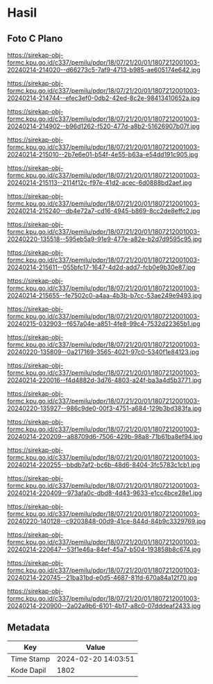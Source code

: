 # Hasil

## Foto C Plano

https://sirekap-obj-formc.kpu.go.id/c337/pemilu/pdpr/18/07/21/20/01/1807212001003-20240214-214020--d66273c5-7af9-4713-b985-ae605174e642.jpg

https://sirekap-obj-formc.kpu.go.id/c337/pemilu/pdpr/18/07/21/20/01/1807212001003-20240214-214744--efec3ef0-0db2-42ed-8c2e-98413410652a.jpg

https://sirekap-obj-formc.kpu.go.id/c337/pemilu/pdpr/18/07/21/20/01/1807212001003-20240214-214902--b96d1262-f520-477d-a8b2-51626907b07f.jpg

https://sirekap-obj-formc.kpu.go.id/c337/pemilu/pdpr/18/07/21/20/01/1807212001003-20240214-215010--2b7e6e01-b54f-4e55-b63a-e54dd191c905.jpg

https://sirekap-obj-formc.kpu.go.id/c337/pemilu/pdpr/18/07/21/20/01/1807212001003-20240214-215113--2114f12c-f97e-41d2-acec-6d0888bd2aef.jpg

https://sirekap-obj-formc.kpu.go.id/c337/pemilu/pdpr/18/07/21/20/01/1807212001003-20240214-215240--db4e72a7-cd16-4945-b869-8cc2de8effc2.jpg

https://sirekap-obj-formc.kpu.go.id/c337/pemilu/pdpr/18/07/21/20/01/1807212001003-20240220-135518--595eb5a9-91e9-477e-a82e-b2d7d9595c95.jpg

https://sirekap-obj-formc.kpu.go.id/c337/pemilu/pdpr/18/07/21/20/01/1807212001003-20240214-215611--055bfc17-1647-4d2d-add7-fcb0e9b30e87.jpg

https://sirekap-obj-formc.kpu.go.id/c337/pemilu/pdpr/18/07/21/20/01/1807212001003-20240214-215655--fe7502c0-a4aa-4b3b-b7cc-53ae249e9493.jpg

https://sirekap-obj-formc.kpu.go.id/c337/pemilu/pdpr/18/07/21/20/01/1807212001003-20240215-032903--f657a04e-a851-4fe8-99c4-7532d22365b1.jpg

https://sirekap-obj-formc.kpu.go.id/c337/pemilu/pdpr/18/07/21/20/01/1807212001003-20240220-135809--0a217169-3565-4021-97c0-5340f1e84123.jpg

https://sirekap-obj-formc.kpu.go.id/c337/pemilu/pdpr/18/07/21/20/01/1807212001003-20240214-220016--f4d4882d-3d76-4803-a24f-ba3a4d5b3771.jpg

https://sirekap-obj-formc.kpu.go.id/c337/pemilu/pdpr/18/07/21/20/01/1807212001003-20240220-135927--986c9de0-00f3-4751-a684-129b3bd383fa.jpg

https://sirekap-obj-formc.kpu.go.id/c337/pemilu/pdpr/18/07/21/20/01/1807212001003-20240214-220209--a88709d6-7506-429b-98a8-71b61ba8ef94.jpg

https://sirekap-obj-formc.kpu.go.id/c337/pemilu/pdpr/18/07/21/20/01/1807212001003-20240214-220255--bbdb7af2-bc6b-48d6-8404-3fc5783c1cb1.jpg

https://sirekap-obj-formc.kpu.go.id/c337/pemilu/pdpr/18/07/21/20/01/1807212001003-20240214-220409--973afa0c-dbd8-4d43-9633-e1cc4bce28e1.jpg

https://sirekap-obj-formc.kpu.go.id/c337/pemilu/pdpr/18/07/21/20/01/1807212001003-20240220-140128--c9203848-00d9-41ce-844d-84b9c3329769.jpg

https://sirekap-obj-formc.kpu.go.id/c337/pemilu/pdpr/18/07/21/20/01/1807212001003-20240214-220647--53f1e46a-84ef-45a7-b504-193858b8c674.jpg

https://sirekap-obj-formc.kpu.go.id/c337/pemilu/pdpr/18/07/21/20/01/1807212001003-20240214-220745--21ba31bd-e0d5-4687-81fd-670a84a12f70.jpg

https://sirekap-obj-formc.kpu.go.id/c337/pemilu/pdpr/18/07/21/20/01/1807212001003-20240214-220900--2a02a9b6-6101-4b17-a8c0-07dddeaf2433.jpg


## Metadata

| Key        | Value               |
| ---------- | ------------------- |
| Time Stamp | 2024-02-20 14:03:51 |
| Kode Dapil | 1802                |



